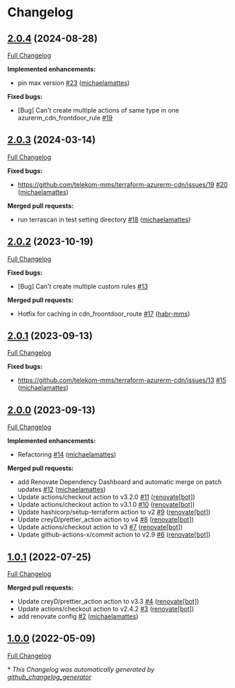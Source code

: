 # Changelog

## [2.0.4](https://github.com/telekom-mms/terraform-azurerm-cdn/tree/2.0.4) (2024-08-28)

[Full Changelog](https://github.com/telekom-mms/terraform-azurerm-cdn/compare/2.0.3...2.0.4)

**Implemented enhancements:**

- pin max version [\#23](https://github.com/telekom-mms/terraform-azurerm-cdn/pull/23) ([michaelamattes](https://github.com/michaelamattes))

**Fixed bugs:**

- \[Bug\] Can't create multiple actions of same type in one azurerm\_cdn\_frontdoor\_rule [\#19](https://github.com/telekom-mms/terraform-azurerm-cdn/issues/19)

## [2.0.3](https://github.com/telekom-mms/terraform-azurerm-cdn/tree/2.0.3) (2024-03-14)

[Full Changelog](https://github.com/telekom-mms/terraform-azurerm-cdn/compare/2.0.2...2.0.3)

**Fixed bugs:**

- https://github.com/telekom-mms/terraform-azurerm-cdn/issues/19 [\#20](https://github.com/telekom-mms/terraform-azurerm-cdn/pull/20) ([michaelamattes](https://github.com/michaelamattes))

**Merged pull requests:**

- run terrascan in test setting directory [\#18](https://github.com/telekom-mms/terraform-azurerm-cdn/pull/18) ([michaelamattes](https://github.com/michaelamattes))

## [2.0.2](https://github.com/telekom-mms/terraform-azurerm-cdn/tree/2.0.2) (2023-10-19)

[Full Changelog](https://github.com/telekom-mms/terraform-azurerm-cdn/compare/2.0.1...2.0.2)

**Fixed bugs:**

- \[Bug\] Can't create multiple custom rules [\#13](https://github.com/telekom-mms/terraform-azurerm-cdn/issues/13)

**Merged pull requests:**

- Hotfix for caching in cdn\_froontdoor\_route [\#17](https://github.com/telekom-mms/terraform-azurerm-cdn/pull/17) ([habr-mms](https://github.com/habr-mms))

## [2.0.1](https://github.com/telekom-mms/terraform-azurerm-cdn/tree/2.0.1) (2023-09-13)

[Full Changelog](https://github.com/telekom-mms/terraform-azurerm-cdn/compare/2.0.0...2.0.1)

**Fixed bugs:**

- https://github.com/telekom-mms/terraform-azurerm-cdn/issues/13 [\#15](https://github.com/telekom-mms/terraform-azurerm-cdn/pull/15) ([michaelamattes](https://github.com/michaelamattes))

## [2.0.0](https://github.com/telekom-mms/terraform-azurerm-cdn/tree/2.0.0) (2023-09-13)

[Full Changelog](https://github.com/telekom-mms/terraform-azurerm-cdn/compare/1.0.1...2.0.0)

**Implemented enhancements:**

- Refactoring [\#14](https://github.com/telekom-mms/terraform-azurerm-cdn/pull/14) ([michaelamattes](https://github.com/michaelamattes))

**Merged pull requests:**

- add Renovate Dependency Dashboard and automatic merge on patch updates [\#12](https://github.com/telekom-mms/terraform-azurerm-cdn/pull/12) ([michaelamattes](https://github.com/michaelamattes))
- Update actions/checkout action to v3.2.0 [\#11](https://github.com/telekom-mms/terraform-azurerm-cdn/pull/11) ([renovate[bot]](https://github.com/apps/renovate))
- Update actions/checkout action to v3.1.0 [\#10](https://github.com/telekom-mms/terraform-azurerm-cdn/pull/10) ([renovate[bot]](https://github.com/apps/renovate))
- Update hashicorp/setup-terraform action to v2 [\#9](https://github.com/telekom-mms/terraform-azurerm-cdn/pull/9) ([renovate[bot]](https://github.com/apps/renovate))
- Update creyD/prettier\_action action to v4 [\#8](https://github.com/telekom-mms/terraform-azurerm-cdn/pull/8) ([renovate[bot]](https://github.com/apps/renovate))
- Update actions/checkout action to v3 [\#7](https://github.com/telekom-mms/terraform-azurerm-cdn/pull/7) ([renovate[bot]](https://github.com/apps/renovate))
- Update github-actions-x/commit action to v2.9 [\#6](https://github.com/telekom-mms/terraform-azurerm-cdn/pull/6) ([renovate[bot]](https://github.com/apps/renovate))

## [1.0.1](https://github.com/telekom-mms/terraform-azurerm-cdn/tree/1.0.1) (2022-07-25)

[Full Changelog](https://github.com/telekom-mms/terraform-azurerm-cdn/compare/1.0.0...1.0.1)

**Merged pull requests:**

- Update creyD/prettier\_action action to v3.3 [\#4](https://github.com/telekom-mms/terraform-azurerm-cdn/pull/4) ([renovate[bot]](https://github.com/apps/renovate))
- Update actions/checkout action to v2.4.2 [\#3](https://github.com/telekom-mms/terraform-azurerm-cdn/pull/3) ([renovate[bot]](https://github.com/apps/renovate))
- add renovate config [\#2](https://github.com/telekom-mms/terraform-azurerm-cdn/pull/2) ([michaelamattes](https://github.com/michaelamattes))

## [1.0.0](https://github.com/telekom-mms/terraform-azurerm-cdn/tree/1.0.0) (2022-05-09)

[Full Changelog](https://github.com/telekom-mms/terraform-azurerm-cdn/compare/a0c951968b5bdfb0c6d0e0832ff653f71501fcd4...1.0.0)



\* *This Changelog was automatically generated by [github_changelog_generator](https://github.com/github-changelog-generator/github-changelog-generator)*
